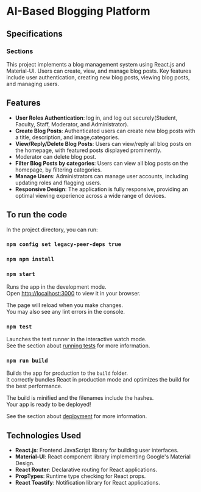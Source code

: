 # AI-Based Blogging Platform


## Specifications

### Sections

This project implements a blog management system using React.js and Material-UI. Users can create, view, and manage blog posts. Key features include user authentication, creating new blog posts, viewing blog posts, and managing users.

## Features

- **User Roles Authentication**: log in, and log out securely(Student, Faculty, Staff, Moderator, and Administrator).
- **Create Blog Posts**: Authenticated users can create new blog posts with a title, description, and image,categories.
- **View/Reply/Delete Blog Posts**: Users can view/reply all blog posts on the homepage, with featured posts displayed prominently.
- Moderator can delete blog post.
- **Filter Blog Posts by categories**: Users can view all blog posts on the homepage, by filtering categories.
- **Manage Users**: Administrators can manage user accounts, including updating roles and flagging users.
- **Responsive Design**: The application is fully responsive, providing an optimal viewing experience across a wide range of devices.

## To run the code

In the project directory, you can run:

### `npm config set legacy-peer-deps true`

### `npm npm install`

### `npm start`

Runs the app in the development mode.\
Open [http://localhost:3000](http://localhost:3000) to view it in your browser.

The page will reload when you make changes.\
You may also see any lint errors in the console.

### `npm test`

Launches the test runner in the interactive watch mode.\
See the section about [running tests](https://facebook.github.io/create-react-app/docs/running-tests) for more information.

### `npm run build`

Builds the app for production to the `build` folder.\
It correctly bundles React in production mode and optimizes the build for the best performance.

The build is minified and the filenames include the hashes.\
Your app is ready to be deployed!

See the section about [deployment](https://facebook.github.io/create-react-app/docs/deployment) for more information.

## Technologies Used

- **React.js**: Frontend JavaScript library for building user interfaces.
- **Material-UI**: React component library implementing Google's Material Design.
- **React Router**: Declarative routing for React applications.
- **PropTypes**: Runtime type checking for React props.
- **React Toastify**: Notification library for React applications.

